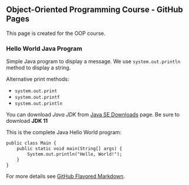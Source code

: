 ## Object-Oriented Programming Course - GitHub Pages

This page is created for the OOP course.

### Hello World Java Program
Simple Java program to display a message. We use `system.out.println` method to display a string.

Alternative print methods:
- `system.out.print`
- `system.out.printf`
- `system.out.println`

You can download _Java JDK_ from [Java SE Downloads](https://www.oracle.com/technetwork/java/javase/downloads/index.html) page. Be sure to download **JDK 11**

This is the complete Java Hello World program:

```markdown
public class Main {
    public static void main(String[] args) {
        System.out.println("Hello, World!");
    }
}
```

For more details see [GitHub Flavored Markdown](https://guides.github.com/features/mastering-markdown/).

